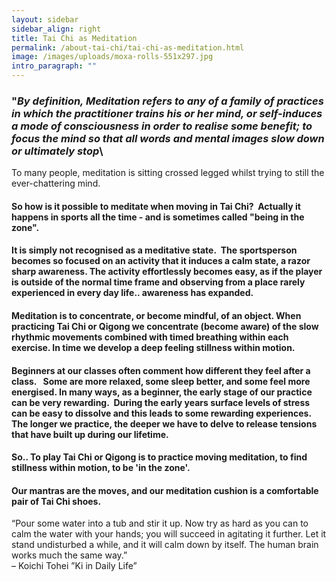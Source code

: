 ```yaml
---
layout: sidebar
sidebar_align: right
title: Tai Chi as Meditation
permalink: /about-tai-chi/tai-chi-as-meditation.html
image: /images/uploads/moxa-rolls-551x297.jpg
intro_paragraph: ""
---
```

### "*By definition, Meditation refers to any of a family of practices in which the practitioner trains his or her mind, or self-induces a mode of consciousness in order to realise some benefit; to focus the mind so that all words and mental images slow down or ultimately stop*\

To many people, meditation is sitting crossed legged whilst trying to still the ever-chattering mind.

#### So how is it possible to meditate when moving in Tai Chi?  Actually it happens in sports all the time - and is sometimes called "being in the zone".  

#### It is simply not recognised as a meditative state.  The sportsperson becomes so focused on an activity that it induces a calm state, a razor sharp awareness. The activity effortlessly becomes easy, as if the player is outside of the normal time frame and observing from a place rarely experienced in every day life.. awareness has expanded.

#### Meditation is to concentrate, or become mindful, of an object. When practicing Tai Chi or Qigong we concentrate (become aware) of the slow rhythmic movements combined with timed breathing within each exercise. In time we develop a deep feeling stillness within motion.

#### Beginners at our classes often comment how different they feel after a class.   Some are more relaxed, some sleep better, and some feel more energised. In many ways, as a beginner, the early stage of our practice can be very rewarding.  During the early years surface levels of stress can be easy to dissolve and this leads to some rewarding experiences. The longer we practice, the deeper we have to delve to release tensions that have built up during our lifetime. 

#### So.. To play Tai Chi or Qigong is to practice moving meditation, to find stillness within motion, to be 'in the zone'. 

#### Our mantras are the moves, and our meditation cushion is a comfortable pair of Tai Chi shoes.

“Pour some water into a tub and stir it up. Now try as hard as you can to calm the water with your hands; you will succeed in agitating it further. Let it stand undisturbed a while, and it will calm down by itself. The human brain works much the same way.”\
– Koichi Tohei ”Ki in Daily Life”